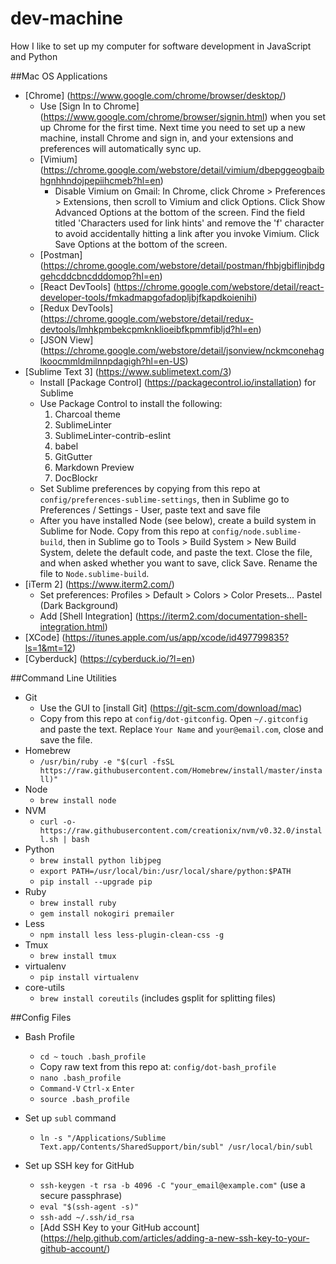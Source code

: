 # dev-machine
How I like to set up my computer for software development in JavaScript and Python

##Mac OS Applications
* [Chrome] (https://www.google.com/chrome/browser/desktop/)
  * Use [Sign In to Chrome] (https://www.google.com/chrome/browser/signin.html) when you set up Chrome for the first time. Next time you need to set up a new machine, install Chrome and sign in, and your extensions and preferences will automatically sync up.
  * [Vimium] (https://chrome.google.com/webstore/detail/vimium/dbepggeogbaibhgnhhndojpepiihcmeb?hl=en)
    * Disable Vimium on Gmail: In Chrome, click Chrome > Preferences > Extensions, then scroll to Vimium and click Options. Click Show Advanced Options at the bottom of the screen. Find the field titled 'Characters used for link hints' and remove the 'f' character to avoid accidentally hitting a link after you invoke Vimium. Click Save Options at the bottom of the screen.
  * [Postman] (https://chrome.google.com/webstore/detail/postman/fhbjgbiflinjbdggehcddcbncdddomop?hl=en)
  * [React DevTools] (https://chrome.google.com/webstore/detail/react-developer-tools/fmkadmapgofadopljbjfkapdkoienihi)
  * [Redux DevTools] (https://chrome.google.com/webstore/detail/redux-devtools/lmhkpmbekcpmknklioeibfkpmmfibljd?hl=en)
  * [JSON View] (https://chrome.google.com/webstore/detail/jsonview/nckmconehaglkoocmmldmilnnpdagigh?hl=en-US)
* [Sublime Text 3] (https://www.sublimetext.com/3)
  * Install [Package Control] (https://packagecontrol.io/installation) for Sublime
  * Use Package Control to install the following:
    1. Charcoal theme
    2. SublimeLinter
    3. SublimeLinter-contrib-eslint
    4. babel
    5. GitGutter
    6. Markdown Preview
    7. DocBlockr
  * Set Sublime preferences by copying from this repo at `config/preferences-sublime-settings`, then in Sublime go to Preferences / Settings - User, paste text and save file
  * After you have installed Node (see below), create a build system in Sublime for Node. Copy from this repo at `config/node.sublime-build`, then in Sublime go to Tools > Build System > New Build System, delete the default code, and paste the text. Close the file, and when asked whether you want to save, click Save. Rename the file to `Node.sublime-build`.
* [iTerm 2] (https://www.iterm2.com/)
  * Set preferences: Profiles > Default > Colors > Color Presets... Pastel (Dark Background)
  * Add [Shell Integration] (https://iterm2.com/documentation-shell-integration.html)
* [XCode] (https://itunes.apple.com/us/app/xcode/id497799835?ls=1&mt=12)
* [Cyberduck] (https://cyberduck.io/?l=en)

##Command Line Utilities
* Git
  * Use the GUI to [install Git] (https://git-scm.com/download/mac)
  * Copy from this repo at `config/dot-gitconfig`. Open `~/.gitconfig` and paste the text. Replace `Your Name` and `your@email.com`, close and save the file.
* Homebrew
  * `/usr/bin/ruby -e "$(curl -fsSL https://raw.githubusercontent.com/Homebrew/install/master/install)"`
* Node
  * `brew install node`
* NVM
  * `curl -o- https://raw.githubusercontent.com/creationix/nvm/v0.32.0/install.sh | bash`
* Python
  * `brew install python libjpeg`
  * `export PATH=/usr/local/bin:/usr/local/share/python:$PATH`
  * `pip install --upgrade pip`
* Ruby
  * `brew install ruby`
  * `gem install nokogiri premailer`
* Less
  * `npm install less less-plugin-clean-css -g`
* Tmux
  * `brew install tmux`
* virtualenv
  * `pip install virtualenv`
* core-utils
  * `brew install coreutils` (includes gsplit for splitting files)

##Config Files

* Bash Profile
  * `cd ~` `touch .bash_profile`
  * Copy raw text from this repo at: `config/dot-bash_profile`
  * `nano .bash_profile`
  * `Command-V` `Ctrl-x` `Enter`
  * `source .bash_profile`

* Set up `subl` command
  * `ln -s "/Applications/Sublime Text.app/Contents/SharedSupport/bin/subl" /usr/local/bin/subl`

* Set up SSH key for GitHub
  * `ssh-keygen -t rsa -b 4096 -C "your_email@example.com"` (use a secure passphrase)
  * `eval "$(ssh-agent -s)"`
  * `ssh-add ~/.ssh/id_rsa`
  * [Add SSH Key to your GitHub account] (https://help.github.com/articles/adding-a-new-ssh-key-to-your-github-account/)

